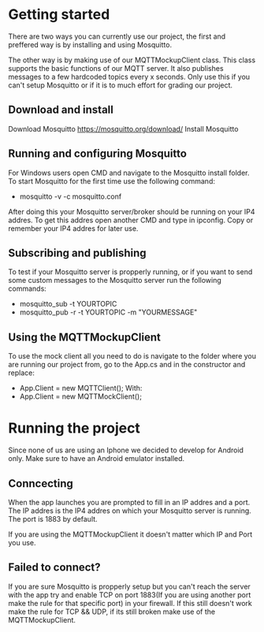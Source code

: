 # Getting started

There are two ways you can currently use our project, the first and preffered way is by
installing and using Mosquitto. 

The other way is by making use of our MQTTMockupClient class. This class supports the basic 
functions of our MQTT server. It also publishes messages to a few hardcoded topics every x seconds.
Only use this if you can't setup Mosquitto or if it is to much effort for grading our project. 

## Download and install
Download Mosquitto https://mosquitto.org/download/
Install Mosquitto

## Running and configuring Mosquitto
For Windows users open CMD and navigate to the Mosquitto install folder.
To start Mosquitto for the first time use the following command: 
* mosquitto -v -c mosquitto.conf     

After doing this your Mosquitto server/broker should be running on your IP4 addres.
To get this addres open another CMD and type in ipconfig. 
Copy or remember your IP4 addres for later use.

## Subscribing and publishing
To test if your Mosquitto server is propperly running, or if you want to send some custom messages
to the Mosquitto server run the following commands:
* mosquitto_sub -t YOURTOPIC
* mosquitto_pub -r -t YOURTOPIC -m "YOURMESSAGE"   


## Using the MQTTMockupClient
To use the mock client all you need to do is navigate to the folder where you are running our project from,
go to the App.cs and in the constructor and replace:
* App.Client = new MQTTClient();
With:
* App.Client = new MQTTMockClient();

# Running the project

Since none of us are using an Iphone we decided to develop for Android only.
Make sure to have an Android emulator installed. 

## Conncecting
When the app launches you are prompted to fill in an IP addres and a port.
The IP addres is the IP4 addres on which your Mosquitto server is running. 
The port is 1883 by default. 

If you are using the MQTTMockupClient it doesn't matter which IP and Port you use.

## Failed to connect?
If you are sure Mosquitto is propperly setup but you can't reach the server with the app
try and enable TCP on port 1883(If you are using another port make the rule for that specific port) 
in your firewall. If this still doesn't work make the rule for TCP && UDP, if its still broken
make use of the MQTTMockupClient. 
